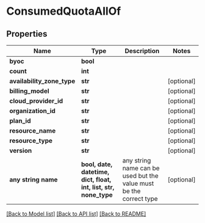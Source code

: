 # ConsumedQuotaAllOf


## Properties
Name | Type | Description | Notes
------------ | ------------- | ------------- | -------------
**byoc** | **bool** |  | 
**count** | **int** |  | 
**availability_zone_type** | **str** |  | [optional] 
**billing_model** | **str** |  | [optional] 
**cloud_provider_id** | **str** |  | [optional] 
**organization_id** | **str** |  | [optional] 
**plan_id** | **str** |  | [optional] 
**resource_name** | **str** |  | [optional] 
**resource_type** | **str** |  | [optional] 
**version** | **str** |  | [optional] 
**any string name** | **bool, date, datetime, dict, float, int, list, str, none_type** | any string name can be used but the value must be the correct type | [optional]

[[Back to Model list]](../README.md#documentation-for-models) [[Back to API list]](../README.md#documentation-for-api-endpoints) [[Back to README]](../README.md)


